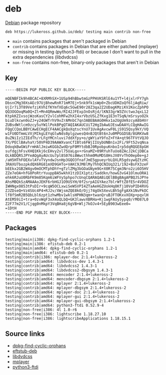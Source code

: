 # deb

[Debian](http://debian.org/) package repository

```
deb https://lukeross.github.io/deb/ testing main contrib non-free
```

- `main` contains packages that aren't packaged in Debian
- `contrib` contains packages in Debian that are either patched (mplayer) or missing in testing (python3-ftdi) or because I don't want to pull in the extra dependencies (libdvdcss)
- `non-free` contains non-free, binary-only packages that aren't in Debian

## Key

```
-----BEGIN PGP PUBLIC KEY BLOCK-----

mQENBFIk9h4BCAC+8XRMhSX+1USp94hBbwtmGzPPHVKSRlE4u1YT+l4jxlrFY7gh
DbsnCMg30XsAEc97UjBhewRnR71mM7Ej+5nk9fk1sWp0+ZbcUDHZoQf6ljAqRiw/
UjIr7i3T89VefziKVhIfKYmfXEq6c5GwE90r28Z3qa2Z2UDagKMziKV2KocZphPO
QQ3OGOoqMa0Q+Zl+Mn4QRmwWo/RI42JFExp3nOsRjd/lKN33grW3ZVctwoJqxL12
KtpkKZIvsojWzoKasCY2vlCohMFw2hXI4xrVbzUSLZfKxg1E3nTSqN/mSrsyoO2k
biuDlkcwn0oZJ+y24GWTrhV9vZrAMnbC7qn3ABEBAAG0Hkx1a2UgUm9zcyA8bHVr
ZUBsdWtlcm9zcy5uYW1lPokBPgQTAQIAKAUCUiT2HgIbAwUJEswDAAYLCQgHAwIG
FQgCCQoLBBYCAwECHgECF4AACgkQoXqtscYnU71UvAgAvcwF0LjS915Qsy9kY/VQ
w1FU0DTmmLVXjMIkgLEYqGlwNds0plgzwesQ4nBJQtBt6nJu0MPGGDSB/8GRKVw8
8uZNiIz1ZIEdTh/rLFgYMCnluvi7ddXfpy+o/gWYiaY9foZ+FYA+qt96TFVtVQJO
7X/PEClBAvhaY/50VP4D39AAWXvanCfIBts6FWjIIUybUNBn1v2Fi/9Ft52vqNsa
DdoqkBwGWiFrmHAlJmiwKGGbZwdQrpF0MYtdbBJ0RpobpuKnboIrp5dqRQGE8pGH
sufdgjhFsvXHQ1Kkj6cEHvy2vl75UaLgx+rGnaMZ+09RYuhTuUo8ZAcJ2kCjDBCa
OLkBDQRSJPYeAQgAyAUcUu7pl8S076i8Wwcthhm0MoMDS8HsJX0YvThO0ep0e+gJ
/aH5HThFOEXvlAYvTVyndwJsnHp3GQO3fnafJmE5gpueyrbLQXLR5gdsywQZtzHC
3RAXU7bozpkdQX6RG81mXD9GHTo+VAKC9JM8lMy7hhQCNIUq321/192+BsFX3zeF
bEEkx2GB2W4gv0mOCMTphDhY+gTzlZMg3bGOaGNym9G+X0R75Cgm3Nro2zi6O5HV
ZZe7eOA+hfG8PoRtrYuuppBA5wkhX1tzDIX1ptz/Saddkn/howG3vG41OlmuORA1
ehk6RJuU0RbFK9m85Kqm6iWFVySphpo7cUnqCQARAQABiQElBBgBAgAPBQJSJPYe
AhsMBQkSzAMAAAoJEKF6rbHGJ1O9USYH/0f2srpAIGYAez7blrWftZ8fE5r4VDOZ
IWHNgxO853tPsDIr+9cqW5OCLxwiSeWSVPI4ZTaAeHGZUokHq8Kfj10VoPID4RVG
ZJZDseQ+Vz4SUc4P4+RJ2v/XWjsmZQE8kO/Ojj74gOk5XevLBh5gFgAXk1NvPkOC
lf8fSmR2B5QbLbl6zpt1zhwMbv1wklsHPHN3qm+twanQruBJFTOKxvXOXp+pqvlH
AtEM59iI+tra+0zvWqF3xX4oQLbQ+GK3lawvXBRHa+Kj1wgFAUy5ypq0/rMO87L0
Z2F77m2V1/Cjqg0nMkpY3VqBHa8j6gVB+Wlj7kOJv4+5EyB903wEee0=
=1DtH
-----END PGP PUBLIC KEY BLOCK-----
```

## Packages

```
testing|main|i386: dpkg-find-cyclic-orphans 1.2-1
testing|main|i386: efistub-deb 0.2-1
testing|main|amd64: dpkg-find-cyclic-orphans 1.2-1
testing|main|amd64: efistub-deb 0.2-1
testing|contrib|i386: mplayer-doc 2:1.4+lukeross-2
testing|contrib|amd64: libdvdcss-dev 1.4.3-1
testing|contrib|amd64: libdvdcss2 1.4.3-1
testing|contrib|amd64: libdvdcss2-dbgsym 1.4.3-1
testing|contrib|amd64: mencoder 2:1.4+lukeross-2
testing|contrib|amd64: mencoder-dbgsym 2:1.4+lukeross-2
testing|contrib|amd64: mplayer 2:1.4+lukeross-2
testing|contrib|amd64: mplayer-dbgsym 2:1.4+lukeross-2
testing|contrib|amd64: mplayer-doc 2:1.4+lukeross-2
testing|contrib|amd64: mplayer-gui 2:1.4+lukeross-2
testing|contrib|amd64: mplayer-gui-dbgsym 2:1.4+lukeross-2
testing|contrib|amd64: python3-ftdi 0.52.9-4
testing|non-free|i386: 4l 1.0-r6
testing|non-free|i386: lightscribe 1.18.27.10
testing|non-free|i386: lightscribeApplications 1.18.15.1
```

## Source links

- [dpkg-find-cyclic-orphans](https://github.com/lukeross/scripts/tree/master/FindDebCyclicOrphans)
- [eftstub-deb](https://github.com/lukeross/efistub-deb)
- [libdvdcss](https://www.videolan.org/developers/libdvdcss.html)
- [mplayer](https://github.com/lukeross/mplayer)
- [python3-ftdi](https://packages.debian.org/source/sid/pyftdi)

